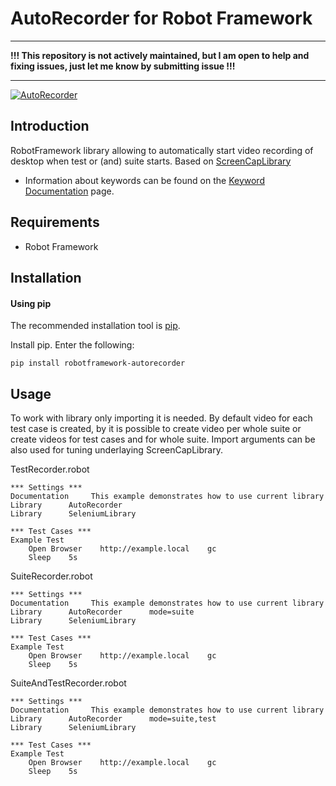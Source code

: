 AutoRecorder for Robot Framework
==================================================

_____________________________________________________________________________________________________________________________________


**!!! This repository is not actively maintained, but I am open to help and fixing issues, just let me know by submitting issue !!!**


_____________________________________________________________________________________________________________________________________

[![AutoRecorder](https://github.com/SanthoshS20/robotframework-autorecorder/actions/workflows/python-app.yml/badge.svg?branch=master)](https://github.com/SanthoshS20/robotframework-autorecorder/actions/workflows/python-app.yml)

Introduction
------------

RobotFramework library allowing to automatically start video recording of desktop when test or (and) suite starts. Based on [ScreenCapLibrary](https://github.com/mihaiparvu/ScreenCapLibrary)

- Information about keywords can be found on the [Keyword Documentation](https://raw.githack.com/sebastianciupinski/robotframework-autorecorder/master/docs/AutoRecorder.html) page.


Requirements
------------
* Robot Framework


Installation
------------
#### Using pip ####

The recommended installation tool is [pip](http://pip-installer.org).

Install pip.
Enter the following:

    pip install robotframework-autorecorder

Usage
------------
To work with library only importing it is needed. By default video for each test case is created, by it is possible to create video per whole suite or create videos for test cases and for whole suite.
Import arguments can be also used for tuning underlaying ScreenCapLibrary.


TestRecorder.robot

    *** Settings ***
    Documentation     This example demonstrates how to use current library
    Library      AutoRecorder
    Library      SeleniumLibrary

    *** Test Cases ***
    Example Test
        Open Browser    http://example.local    gc
        Sleep    5s
        
        
SuiteRecorder.robot

    *** Settings ***
    Documentation     This example demonstrates how to use current library
    Library      AutoRecorder      mode=suite
    Library      SeleniumLibrary
    
    *** Test Cases ***
    Example Test
        Open Browser    http://example.local    gc
        Sleep    5s


SuiteAndTestRecorder.robot

    *** Settings ***
    Documentation     This example demonstrates how to use current library
    Library      AutoRecorder      mode=suite,test
    Library      SeleniumLibrary
    
    *** Test Cases ***
    Example Test
        Open Browser    http://example.local    gc
        Sleep    5s



